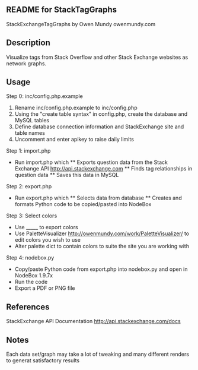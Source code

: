 
README for StackTagGraphs
-------

StackExchangeTagGraphs by Owen Mundy owenmundy.com



Description
-------

Visualize tags from Stack Overflow and other Stack Exchange websites as network graphs.



Usage
-------

Step 0: inc/config.php.example

 1. Rename inc/config.php.example to inc/config.php
 2. Using the "create table syntax" in config.php, create the database and MySQL tables
 3. Define database connection information and StackExchange site and table names
 4. Uncomment and enter apikey to raise daily limits

Step 1: import.php

 * Run import.php which
 ** Exports question data from the Stack Exchange API http://api.stackexchange.com 
 ** Finds tag relationships in question data
 ** Saves this data in MySQL

Step 2: export.php

 * Run export.php which
 ** Selects data from database
 ** Creates and formats Python code to be copied/pasted into NodeBox

Step 3: Select colors

 * Use _____ to export colors
 * Use PaletteVisualizer http://owenmundy.com/work/PaletteVisualizer/ to edit colors you wish to use
 * Alter palette dict to contain colors to suite the site you are working with

Step 4: nodebox.py

 * Copy/paste Python code from export.php into nodebox.py and open in NodeBox 1.9.7x
 * Run the code
 * Export a PDF or PNG file



References
-------

StackExchange API Documentation http://api.stackexchange.com/docs



Notes
-------

Each data set/graph may take a lot of tweaking and many different renders to generat satisfactory results
